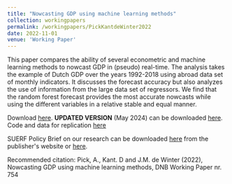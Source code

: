 ```yaml
---
title: "Nowcasting GDP using machine learning methods"
collection: workingpapers
permalink: /workingpapers/PickKantdeWinter2022
date: 2022-11-01
venue: 'Working Paper'
---
```

This paper compares the ability of several econometric and machine learning methods to nowcast GDP in (pseudo) real-time. The analysis takes the example of Dutch GDP over the years 1992-2018 using abroad data set of monthly indicators. It discusses the forecast accuracy but also analyzes the use of information from the large data set of regressors. We find that the random forest forecast provides the most accurate nowcasts while using the different variables in a relative stable and equal manner.

Download [here](https://jasperdewinter.github.io/pp/files/working_paper_no_754.pdf). **UPDATED VERSION** (May 2024) can be downloaded [here](https://jasperdewinter.github.io/pp/files/KPW_update_may2024.pdf). Code and data for replication [here](https://github.com/jasperdewinter/KantPickdeWinter)

SUERF Policy Brief on our research can be downloaded [here](https://www.suerf.org/suer-policy-brief/61267/can-machine-learning-methods-help-nowcast-gdp) from the publisher's website or [here](https://jasperdewinter.github.io/pp/files/SUERF_DeWinterPick2023.pdf).

Recommended citation: Pick, A., Kant. D and J.M. de Winter (2022), Nowcasting GDP using machine learning methods, DNB Working Paper nr. 754

